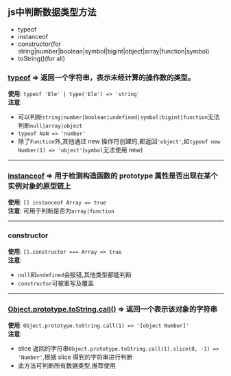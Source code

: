 ## js中判断数据类型方法

- typeof
- instanceof
- constructor(for string|number|boolean|symbol|bigint|object|array|function|symbol)
- toString()(for all)

### [typeof](https://developer.mozilla.org/zh-CN/docs/Web/JavaScript/Reference/Operators/typeof) => 返回一个字符串，表示未经计算的操作数的类型。

**使用**: `typeof 'Ele' | type('Ele') => 'string' ` <br>
**注意**: <br>

- 可以判断`string|number|boolean|undefined|symbol|bigint|function`无法判断`null|array|object` <br>
- `typeof NaN => 'number'`
- 除了`Function`外,其他通过 new 操作符创建的,都返回`'object'`,如`typeof new Number(1) => 'object'`(`symbol`无法使用 new)

---

### [instanceof](https://developer.mozilla.org/zh-CN/docs/Web/JavaScript/Reference/Operators/instanceof) => 用于检测构造函数的 prototype 属性是否出现在某个实例对象的原型链上

**使用**: `[] instanceof Array => true`<br>
**注意**: 可用于判断是否为`array|function`

---

### constructor

**使用**: `[].constructor === Array => true` <br>
**注意**: <br>

- `null`和`undefined`会报错,其他类型都能判断
- `constructor`可被重写及覆盖

---

### [Object.prototype.toString.call()](https://developer.mozilla.org/zh-CN/docs/Web/JavaScript/Reference/Global_Objects/Object/toString) => 返回一个表示该对象的字符串

**使用**: `Object.prototype.toString.call(1) => '[object Number]'`<br>
**注意**: <br>

- slice 返回的字符串`Object.prototype.toString.call(1).slice(8, -1) => 'Number'`,根据 slice 得到的字符串进行判断
- 此方法可判断所有数据类型,推荐使用
